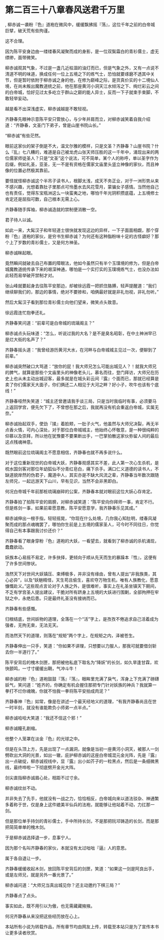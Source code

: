 # 第二百三十八章春风送君千万里
,  柳赤诚一袭粉『色』道袍在微风中，缓缓飘拂摇『荡』，这位千年之前的白帝城巨擘，破天荒有些拘谨。
   这不合理。
   因为陈平安身边由一缕缕春风凝聚而成的身影，是一位双鬓霜白的青衫儒士，虚无缥缈，面带微笑。
   柳赤诚观其气象，不过是一盏几近枯涸的油灯而已，但是气象之外，又有一点说不清道不明的味道，换成任何一位上五境之下的练气士，恐怕就要琢磨不透其中关节，但是暂时依附于柳赤诚之身的他，在修为巅峰之际，是货真价实的十二境仙人境，在尚未叛出魔教道统之前，他在那座黄河小洞天江水倾泻之下、绚烂彩云之间的白帝城，恰好见过太多屹立于群山之巅的能人异士，反而一下子就束手束脚，不敢轻举妄动。
   越是看不出深浅虚实，柳赤诚越是不敢轻视。
   齐静春先眼神示意陈平安只管放心，与少年并肩而立，对柳赤诚笑着自我介绍道：“齐静春，文圣门下弟子，曾是山崖书院山长。”
   “柳赤诚”有些茫然。
   眼前这家伙的架子倒是不大，温文尔雅的模样，只是文圣？齐静春？山崖书院？什么『乱』七八糟的，难道是自己被龙虎山张天师压胜的这一千年中，涌现出来的两位儒家师徒圣人？只是“文圣”这个说法，可不简单，某个人的称呼，单以圣字作为后缀，例如礼圣，亚圣，无一不是有资格在儒家文庙里头竖立神像的家伙，而且神像的位置必然极其靠前。
   要怪就怪柳赤诚这个半吊子读书人，根脚太浅，成天不务正业，对于一洲形势从来不感兴趣，光想着靠肚子里那点可怜墨水去风花雪月，蒙骗女子感情。当然他自己也有责任，觉得东宝瓶洲这么一块蛮夷之地，哪怕千年光阴积攒底蕴，上五境修士肯定还是屈指可数，自己根本无需上心。
   齐静春随手挥袖，柳赤诚造就的禁制便消散一空。
   君子待人以诚。
   如此一来，大髯汉子和年轻道士很快就发现这边的异样，一下子面面相觑，那个穿粉『色』道袍的家伙，是穷书生柳赤诚？为何还有这种脂粉味十足的古怪癖好？那个上了岁数的青衫儒士，又是何方神圣。
   柳赤诚眯起眼。
   竟然瞬间就破去自己布置的障眼法，他如今虽然只有半个玉璞境的修为，但是白帝城魔教道统传承下来的艰深神通，哪怕是一个实打实的玉璞境练气士，也没办法如此轻而易举破开禁制才对。
   张山峰就要起身去往陈平安那边，却被徐远霞一把抓住胳膊，轻声提醒道：“我们继续聊我们的，那边的事情，绝对不要掺和，咱俩最好就是非礼勿视，非礼勿听。”
   然后大髯汉子看到那位青衫儒士向他们望来，微笑点头致意。
   徐远霞连忙抱拳还礼。
   齐静春笑问道：“前辈可是白帝城的琉璃阁主？”
   柳赤诚点头玩味道：“怎么，听说过我的大名？是不是臭名昭彰，在中土神洲早已是烂大街的名声了？”
   齐静春摇头道：“我曾经游历黄河大水，在河畔与白帝城城主见过一次，便聊到了前辈。”
   柳赤诚突然破口大骂道：“放你的屁！我大师兄怎么可能出城见人？！就我大师兄的脾气，就算是那些个文庙里头的神像老头儿，慕名而往，登门拜访，大师兄在历史上也从未主动出城迎客，最多就是在城头彩云间『露』个面而已，那就已经算是卖了你们儒家天大面子，你们俩还二人相见于大河之畔？好小子，吹牛也该有个底线！”
   齐静春哑然失笑道：“城主还曾邀请我手谈三局，只是当时我临时有事，必须要马上返回学宫，便先欠下了，不曾想在那之后，我就再没有机会重返白帝城，实属无奈。”
   柳赤诚抬起双手，使劲『揉』着脸颊，一肚子火气，他虽然与大师兄决裂，再无半点香火情，可内心深处，对于那位白帝城城主，他始终心怀敬意，是一种很纯粹的仰慕以及崇拜，所以他在犹豫要不要果断出手，一巴掌拍散这家伙弥留人间的最后这点残魂神意。
   既然眼前这位琉璃阁主不愿意相信，齐静春也就不再多说什么。
   对于这位重新现世的白帝城大妖，齐静春观感其实不差，此人第一次心生杀机，是梳水国剑客对那位年幼狐仙不分青红皂白，痛下杀手。满口仁义道德的读书人，不缺道貌岸然的伪君子，魔道中人，其实亦是不缺大风流之辈，齐静春当年数次跟随左师兄，一起远游天下山川，早有见识，当然不会非黑即白。
   何况白帝城千年前那桩琉璃崩碎的公案，齐静春本就对眼前这位大妖心存肯定。
   齐静春拍了拍陈平安的肩膀，对柳赤诚笑道：“陈平安向你拜师一事，肯定不行。但是练剑一事，如果前辈愿意教，陈平安愿意学，我齐静春乐见其成。”
   柳赤诚伸出一根手指，轻轻摇晃，“你现在什么处境，几你我心知肚明，缕春风凝聚而成的那点魂魄罢了，哪怕你生前是上五境的儒家圣人，可今时不同往日，你觉得自己有本事跟我讨价还价？”
   齐静春看了眼身穿粉『色』道袍的大妖，一看望去，就看到了柳赤诚的杀机涌现，蠢蠢欲动。
   妖族本心易摇不易定，许多抉择，更倾向于顺从先天而生的暴躁本『性』，这便有了许多世间惨状。
   浩然天下对世间大妖镇压、束缚极多，并非没有缘由，曾有人提出“非我族类，其心必异”，以及“妖魅精怪，天生苟且偷生，喜欢夺万物生机，唯有人族教化，愿意慷慨赴义。”这些观点言论对于人族之外，是很难听，事实上在礼圣坐镇天下期间，不乏有学宫圣人提出建议，干脆对所有跻身上五境的大妖进行围剿，全部拘押在牢狱之中，永绝后患。只是最终礼圣没有接纳而已。
   齐静春有些感慨。
   归根结底，世间妖物的道理，全落在一个“活”字上，是孜孜不倦追求自己活着成为强者，无拘无束，无法无天。
   而浩然天下的道理，则落在“规矩”两个字上，在规矩之内，泽被苍生。
   齐静春伸出一只手，笑道：“你如果不讲理，只想要以力服人，那我可就要借剑斩去你一半道行了。”
   陈平安背后的槐木剑匣，那把被他私底下取名为“降妖”的长剑，如久旱逢甘霖，欢快颤鸣，一寸寸缓缓出鞘，气冲斗牛！
   柳赤诚的粉『色』道袍鼓鼓『荡』『荡』，眼眸里充满了戾气，浑身上下充满了磅礴妖气，笑问道：“姓齐的，你确定有机会握住那把专门针对妖族的神兵？我就算一拳打不烂你魂魄，你就不怕我一拳将陈平安拍成肉泥？”
   齐静春神『色』如常，像是在讲述一个最天经地义的道理，“有我齐静春尚且在世一时半刻，就没有谁能欺负小师弟一点半点。”
   柳赤诚哈哈大笑道：“我还不信这个邪！”
   柳赤诚瞳孔剧缩。
   他整个人笼罩在淡金『色』的光球之中。
   但是在头顶上方，先是出现了一点漏洞，就像是当初一座黄河小洞天，被那人一剑劈砍出大洞的光景，如出一辙，庇护柳赤诚的这座白帝城混元金光阵，先是『露』出一点破绽，柳赤诚视线中，显『露』出小如芥子的一粒黑点，然后是一条细微黑线，最终哗啦一下彻底劈开金光大阵。
   剑尖直指柳赤诚眉心处，相距不过寸余。
   柳赤诚纹丝不动。
   并非失去了先手，他就没有一战之力，恰恰相反，白帝城向来以道法驳杂、神通繁多着称于世，仅是身上这件媲美半仙兵的法袍，就能够让他站着不动，力扛那一剑。
   但是那位单手持剑的青衫儒士，手中所持长剑，不是那把阮邛铸造的长剑，而是那把简简单单的槐木剑。
   于是柳赤诚选择退一步，息事宁人。
   因为那个名叫齐静春的家伙，本就没有太过咄咄『逼』人的意思。
   属于各自退让一步。
   齐静春缓缓收起木剑，放回陈平安背后的剑匣，笑道：“如果这一剑是阿良出手，或是左师兄，就是另外一番光景了。”
   柳赤诚问道：“大师兄当真出城见你？还主动邀约下棋三局？”
   齐静春点了点头。
   事实如此，既不用引以为傲，也无需藏藏掖掖。
   何况齐静春从来没把这些经历放在心上。
  本站所有小说为转载作品，所有章节均由网友上传，转载至本站只是为了宣传本书让更多读者欣赏。